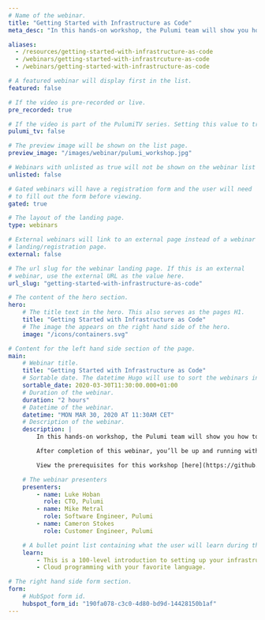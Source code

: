 ```yaml
---
# Name of the webinar.
title: "Getting Started with Infrastructure as Code"
meta_desc: "In this hands-on workshop, the Pulumi team will show you how to stand up basic services using Infrastructure as Code (IaC) through a series of hands-on labs."

aliases:
  - /resources/getting-started-with-infrastructure-as-code
  - /webinars/getting-started-with-infrastrcuture-as-code
  - /webinars/getting-started-with-infrastructure-as-code

# A featured webinar will display first in the list.
featured: false

# If the video is pre-recorded or live.
pre_recorded: true

# If the video is part of the PulumiTV series. Setting this value to true will list the video in the "PulumiTV" section.
pulumi_tv: false

# The preview image will be shown on the list page.
preview_image: "/images/webinar/pulumi_workshop.jpg"

# Webinars with unlisted as true will not be shown on the webinar list
unlisted: false

# Gated webinars will have a registration form and the user will need
# to fill out the form before viewing.
gated: true

# The layout of the landing page.
type: webinars

# External webinars will link to an external page instead of a webinar
# landing/registration page.
external: false

# The url slug for the webinar landing page. If this is an external
# webinar, use the external URL as the value here.
url_slug: "getting-started-with-infrastructure-as-code"

# The content of the hero section.
hero:
    # The title text in the hero. This also serves as the pages H1.
    title: "Getting Started with Infrastructure as Code"
    # The image the appears on the right hand side of the hero.
    image: "/icons/containers.svg"

# Content for the left hand side section of the page.
main:
    # Webinar title.
    title: "Getting Started with Infrastructure as Code"
    # Sortable date. The datetime Hugo will use to sort the webinars in date order.
    sortable_date: 2020-03-30T11:30:00.000+01:00
    # Duration of the webinar.
    duration: "2 hours"
    # Datetime of the webinar.
    datetime: "MON MAR 30, 2020 AT 11:30AM CET"
    # Description of the webinar.
    description: |
        In this hands-on workshop, the Pulumi team will show you how to stand up basic services using [Infrastructure as Code](/what-is/what-is-infrastructure-as-code/) (IaC) through a series of hands-on labs. The techniques work for any cloud --- Azure, AWS, and GCP. You’ll be able to leverage your favorite languages including Python, Go, JavaScript, TypeScript, and C# instead of YAML or domain-specific languages.

        After completion of this webinar, you’ll be up and running with IaC fundamentals, modern application architectures across many clouds, and best-practices that are ready for production environments. You’ll also be ready to empower your development teams to be more productive --- continuously deploying both their applications and infrastructure.

        View the prerequisites for this workshop [here](https://github.com/pulumi/infrastructure-as-code-workshop/blob/master/00-installing-prerequisites.md).

    # The webinar presenters
    presenters:
        - name: Luke Hoban
          role: CTO, Pulumi
        - name: Mike Metral
          role: Software Engineer, Pulumi
        - name: Cameron Stokes
          role: Customer Engineer, Pulumi

    # A bullet point list containing what the user will learn during the webinar.
    learn:
        - This is a 100-level introduction to setting up your infrastructure using Pulumi with multiple languages.
        - Cloud programming with your favorite language.

# The right hand side form section.
form:
    # HubSpot form id.
    hubspot_form_id: "190fa078-c3c0-4d80-bd9d-14428150b1af"
---
```

